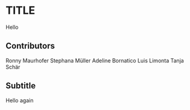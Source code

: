 # TITLE

Hello

## Contributors
Ronny Maurhofer
Stephana Müller
Adeline Bornatico
Luis Limonta
Tanja Schär

## Subtitle

Hello again


